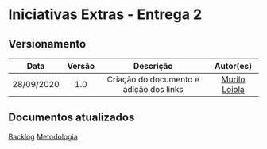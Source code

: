 # Iniciativas Extras - Entrega 2

## Versionamento
| Data | Versão | Descrição | Autor(es) |
|:----:|:------:|:---------:|:---------:|
| 28/09/2020 | 1.0 | Criação do documento e adição dos links | [Murilo Loiola](https://github.com/murilo-dan) |

## Documentos atualizados

<a href="https://unbarqdsw.github.io/2020.1_G5_Diario_da_Saude/backlog_produto/">Backlog</a>
<a href="https://unbarqdsw.github.io/2020.1_G5_Diario_da_Saude/metodologia/">Metodologia</a>
